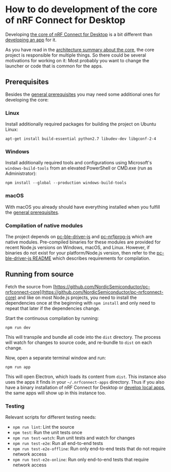 ---
---

# How to do development of the core of nRF Connect for Desktop

Developing
[the core of nRF Connect for Desktop](https://github.com/NordicSemiconductor/pc-nrfconnect-core)
is a bit different than [developing an app](./app_development) for it.

As you have read in the
[architecture summary about the core](./getting_started#the-core), the core
project is responsible for multiple things. So there could be several
motivations for working on it: Most probably you want to change the launcher or
code that is common for the apps.

## Prerequisites

Besides the [general prerequisites](./getting_started#prerequisites) you may
need some additional ones for developing the core:

### Linux

Install additionally required packages for building the project on Ubuntu Linux:

    apt-get install build-essential python2.7 libudev-dev libgconf-2-4

### Windows

Install additionally required tools and configurations using Microsoft's
`windows-build-tools` from an elevated PowerShell or CMD.exe (run as
Administrator):

    npm install --global --production windows-build-tools

### macOS

With macOS you already should have everything installed when you fulfill the
[general prerequisites](./getting_started#prerequisites).

### Compilation of native modules

The project depends on
[pc-ble-driver-js](https://github.com/NordicSemiconductor/pc-ble-driver-js) and
[pc-nrfjprog-js](https://github.com/NordicSemiconductor/pc-nrfjprog-js) which
are native modules. Pre-compiled binaries for these modules are provided for
recent Node.js versions on Windows, macOS, and Linux. However, if binaries do
not exist for your platform/Node.js version, then refer to the
[pc-ble-driver-js README](https://github.com/NordicSemiconductor/pc-ble-driver-js)
which describes requirements for compilation.

## Running from source

Fetch the source from
[https://github.com/NordicSemiconductor/pc-nrfconnect-core](https://github.com/NordicSemiconductor/pc-nrfconnect-core)
and like on most Node.js projects, you need to install the dependencies once at
the beginning with `npm install` and only need to repeat that later if the
dependencies change.

Start the continuous compilation by running:

    npm run dev

This will transpile and bundle all code into the `dist` directory. The process
will watch for changes to source code, and re-bundle to `dist` on each change.

Now, open a separate terminal window and run:

    npm run app

This will open Electron, which loads its content from `dist`. This instance also
uses the apps it finds in your `~/.nrfconnect-apps` directory. Thus if you also
have a binary installation of nRF Connect for Desktop or
[develop local apps](./app_development), the same apps will show up in this
instance too.

### Testing

Relevant scripts for different testing needs:

- `npm run lint`: Lint the source
- `npm test`: Run the unit tests once
- `npm run test-watch`: Run unit tests and watch for changes
- `npm run test-e2e`: Run all end-to-end tests
- `npm run test-e2e-offline`: Run only end-to-end tests that do not require
  network access
- `npm run test-e2e-online`: Run only end-to-end tests that require network
  access
